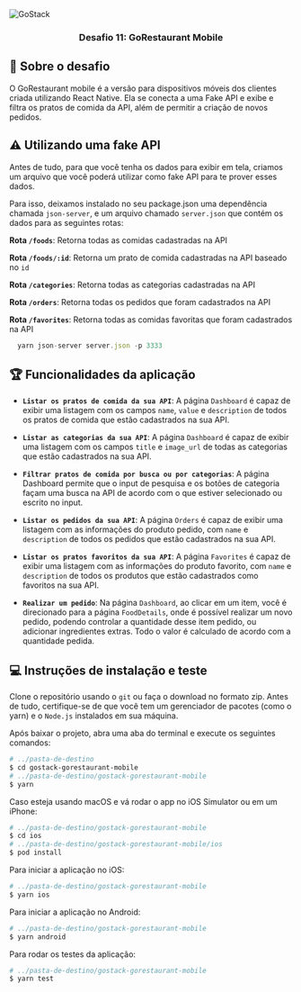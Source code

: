 
<img alt="GoStack" src="https://storage.googleapis.com/golden-wind/bootcamp-gostack/header-desafios-new.png" />

<h3 align="center">
  Desafio 11: GoRestaurant Mobile
</h3>

## :rocket: Sobre o desafio

O GoRestaurant mobile é a versão para dispositivos móveis dos clientes criada utilizando React Native. Ela se conecta a uma Fake API e exibe e filtra os pratos de comida da API, além de permitir a criação de novos pedidos.

## :warning: Utilizando uma fake API

Antes de tudo, para que você tenha os dados para exibir em tela, criamos um arquivo que você poderá utilizar como fake API para te prover esses dados.

Para isso, deixamos instalado no seu package.json uma dependência chamada `json-server`, e um arquivo chamado `server.json` que contém os dados para as seguintes rotas:

**Rota `/foods`**: Retorna todas as comidas cadastradas na API

**Rota `/foods/:id`**: Retorna um prato de comida cadastradas na API baseado no `id`

**Rota `/categories`**: Retorna todas as categorias cadastradas na API

**Rota `/orders`**: Retorna todas os pedidos que foram cadastrados na API

**Rota `/favorites`**: Retorna todas as comidas favoritas que foram cadastrados na API

```js
  yarn json-server server.json -p 3333
```

## :trophy: Funcionalidades da aplicação

- **`Listar os pratos de comida da sua API`**: A página `Dashboard` é capaz de exibir uma listagem com os campos `name`, `value` e  `description` de todos os pratos de comida que estão cadastrados na sua API.

- **`Listar as categorias da sua API`**: A página `Dashboard` é capaz de exibir uma listagem com os campos `title` e `image_url` de todas as categorias que estão cadastrados na sua API.

- **`Filtrar pratos de comida por busca ou por categorias`**: A página Dashboard permite que o input de pesquisa e os botões de categoria façam uma busca na API de acordo com o que estiver selecionado ou escrito no input.

- **`Listar os pedidos da sua API`**: A página `Orders` é capaz de exibir uma listagem com as informações do produto pedido, com `name` e `description` de todos os pedidos que estão cadastrados na sua API.

- **`Listar os pratos favoritos da sua API`**: A página `Favorites` é capaz de exibir uma listagem com as informações do produto favorito, com `name` e `description` de todos os produtos que estão cadastrados como favoritos na sua API.

- **`Realizar um pedido`**: Na página `Dashboard`, ao clicar em um item, você é direcionado para a página `FoodDetails`, onde é possível realizar um novo pedido, podendo controlar a quantidade desse item pedido, ou adicionar ingredientes extras. Todo o valor é calculado de acordo com a quantidade pedida.

## :computer: Instruções de instalação e teste

Clone o repositório usando o `git` ou faça o download no formato zip. 
Antes de tudo, certifique-se de que você tem um gerenciador de pacotes (como o yarn) e o `Node.js` instalados em sua máquina.

Após baixar o projeto, abra uma aba do terminal e execute os seguintes comandos:

```Bash
# ../pasta-de-destino
$ cd gostack-gorestaurant-mobile
# ../pasta-de-destino/gostack-gorestaurant-mobile
$ yarn
```

Caso esteja usando macOS e vá rodar o app no iOS Simulator ou em um iPhone:

```Bash
# ../pasta-de-destino/gostack-gorestaurant-mobile
$ cd ios
# ../pasta-de-destino/gostack-gorestaurant-mobile/ios
$ pod install
```

Para iniciar a aplicação no iOS:

```Bash
# ../pasta-de-destino/gostack-gorestaurant-mobile
$ yarn ios
```

Para iniciar a aplicação no Android:

```Bash
# ../pasta-de-destino/gostack-gorestaurant-mobile
$ yarn android
```

Para rodar os testes da aplicação:

```Bash
# ../pasta-de-destino/gostack-gorestaurant-mobile
$ yarn test
```
